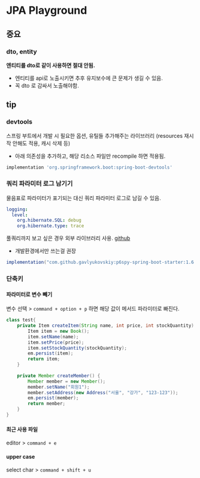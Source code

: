 # JPA Playground

## 중요

### dto, entity

**엔티티를 dto로 같이 사용하면 절대 안됨.**

* 엔티티를 api로 노출시키면 추후 유지보수에 큰 문제가 생길 수 있음.
* 꼭 dto 로 감싸서 노출해야함.

## tip

### devtools

스프링 부트에서 개발 시 필요한 옵션, 유틸들 추가해주는 라이브러리 (resources 재시작 안해도 적용, 캐시 삭제 등)
* 아래 의존성을 추가하고, 해당 리소스 파일만 recompile 하면 적용됨. 

```groovy
implementation 'org.springframework.boot:spring-boot-devtools'
```

### 쿼리 파라미터 로그 남기기

물음표로 파라미터가 표기되는 대신 쿼리 파라미터 로그로 남길 수 있음.

```yaml
logging:
  level:
    org.hibernate.SQL: debug
    org.hibernate.type: trace
```

풀쿼리까지 보고 싶은 경우 외부 라이브러리 사용. [github](https://github.com/gavlyukovskiy/spring-boot-data-source-decorator)
* 개발환경에서만 쓰는걸 권장

```groovy
implementation("com.github.gavlyukovskiy:p6spy-spring-boot-starter:1.6.1")
```

### 단축키

#### 파라미터로 변수 빼기 

변수 선택 > `command + option + p` 하면 해당 값이 메서드 파라미터로 빠진다.

```java
class test{
    private Item createItem(String name, int price, int stockQuantity) {
        Item item = new Book();
        item.setName(name);
        item.setPrice(price);
        item.setStockQuantity(stockQuantity);
        em.persist(item);
        return item;
    }
    
    private Member createMember() {
        Member member = new Member();
        member.setName("회원1");
        member.setAddress(new Address("서울", "강가", "123-123"));
        em.persist(member);
        return member;
    }
}
```

#### 최근 사용 파일

editor > `command + e`

#### upper case

select char > `command + shift + u`